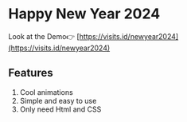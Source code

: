 # Happy New Year 2024

Look at the Demo👉 [https://visits.id/newyear2024](https://visits.id/newyear2024)

## Features

1. Cool animations
2. Simple and easy to use
3. Only need Html and CSS
